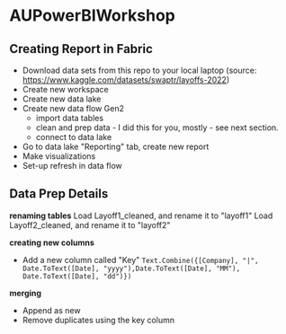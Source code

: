 # AUPowerBIWorkshop

## Creating Report in Fabric
- Download data sets from this repo to your local laptop (source: https://www.kaggle.com/datasets/swaptr/layoffs-2022)
- Create new workspace
- Create new data lake
- Create new data flow Gen2
  - import data tables
  - clean and prep data - I did this for you, mostly - see next section. 
  - connect to data lake
- Go to data lake "Reporting" tab, create new report
- Make visualizations
- Set-up refresh in data flow

## Data Prep Details
**renaming tables**
Load Layoff1_cleaned, and rename it to "layoff1"
Load Layoff2_cleaned, and rename it to "layoff2"

**creating new columns**
- Add a new column called "Key"
`Text.Combine({[Company], "|", Date.ToText([Date], "yyyy"),Date.ToText([Date], "MM"), Date.ToText([Date], "dd")})`

**merging**
- Append as new
- Remove duplicates using the key column
